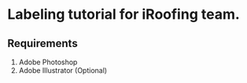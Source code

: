 # Labeling tutorial for iRoofing team.

## Requirements 

 1. Adobe Photoshop
 2. Adobe Illustrator (Optional)


